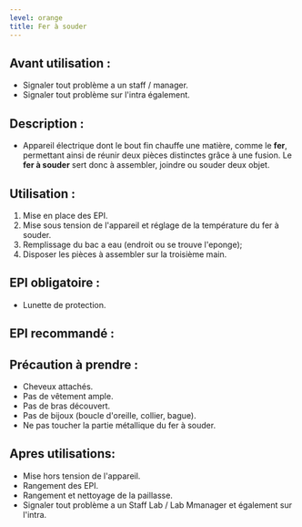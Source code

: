 ```yaml
---
level: orange
title: Fer à souder
---
```


## Avant utilisation : 

- Signaler tout problème a un staff / manager.
- Signaler tout problème sur l'intra également.

## Description : 

- Appareil électrique dont le bout fin chauffe une matière, comme le **fer**, permettant ainsi de réunir deux pièces 
distinctes grâce à une fusion. Le **fer à souder** sert donc à assembler, joindre ou souder deux objet.

## Utilisation : 

1. Mise en place des EPI. 
2. Mise sous tension de l'appareil et réglage de la température du fer à souder. 
3. Remplissage du bac a eau (endroit ou se trouve l'eponge);
4. Disposer les pièces à assembler sur la troisième main.

## EPI obligatoire : 

- Lunette de protection.

## EPI recommandé :

## Précaution à prendre : 

- Cheveux attachés.
- Pas de vêtement ample.
- Pas de bras découvert.
- Pas de bijoux (boucle d'oreille, collier, bague).
- Ne pas toucher la partie métallique du fer à souder.

## Apres utilisations: 

- Mise hors tension de l'appareil.
- Rangement des EPI.
- Rangement et nettoyage de la paillasse.
- Signaler tout problème a un Staff Lab / Lab Mmanager et également sur l'intra.